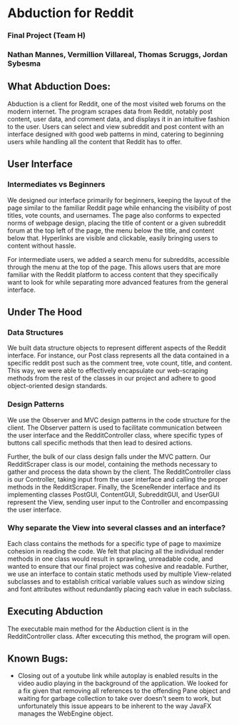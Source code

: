 # Abduction for Reddit
### Final Project (Team H)
### Nathan Mannes, Vermillion Villareal, Thomas Scruggs, Jordan Sybesma

## What Abduction Does:

Abduction is a client for Reddit, one of the most visited web forums on the modern internet.  The program scrapes data from Reddit, notably post content, user data, and comment data, and displays it in an intuitive fashion to the user.  Users can select and view subreddit and post content with an interface designed with good web patterns in mind, catering to beginning users while handling all the content that Reddit has to offer.

## User Interface

### Intermediates vs Beginners

We designed our interface primarily for beginners, keeping the layout of the page similar to the familiar Reddit page while enhancing the visibility of post titles, vote counts, and usernames.  The page also conforms to expected norms of webpage design, placing the title of content or a given subreddit forum at the top left of the page, the menu below the title, and content below that.  Hyperlinks are visible and clickable, easily bringing users to content without hassle.

For intermediate users, we added a search menu for subreddits, accessible through the menu at the top of the page.  This allows users that are more familiar with the Reddit platform to access content that they specifically want to look for while separating more advanced features from the general interface.

## Under The Hood

### Data Structures

We built data structure objects to represent different aspects of the Reddit interface.  For instance, our Post class represents all the data contained in a specific reddit post such as the comment tree, vote count, title, and content.  This way, we were able to effectively encapsulate our web-scraping methods from the rest of the classes in our project and adhere to good object-oriented design standards.

### Design Patterns

We use the Observer and MVC design patterns in the code structure for the client.  The Observer pattern is used to facilitate communication between the user interface and the RedditController class, where specific types of buttons call specific methods that then lead to desired actions.

Further, the bulk of our class design falls under the MVC pattern.  Our RedditScraper class is our model, containing the methods necessary to gather and process the data shown by the client.  The RedditController class is our Controller, taking input from the user interface and calling the proper methods in the RedditScraper.  Finally, the SceneRender interface and its implementing classes PostGUI, ContentGUI, SubredditGUI, and UserGUI represent the View, sending user input to the Controller and encompassing the user interface.

### Why separate the View into several classes and an interface?

Each class contains the methods for a specific type of page to maximize cohesion in reading the code.  We felt that placing all the individual render methods in one class would result in sprawling, unreadable code, and wanted to ensure that our final project was cohesive and readable.  Further, we use an interface to contain static methods used by multiple View-related subclasses and to establish critical variable values such as window sizing and font attributes without redundantly placing each value in each subclass.

## Executing Abduction

The executable main method for the Abduction client is in the RedditController class.  After excecuting this method, the program will open.

## Known Bugs:

* Closing out of a youtube link while autoplay is enabled results in the video audio playing in the background of the application.  We looked for a fix given that removing all references to the offending Pane object and waiting for garbage collection to take over doesn't seem to work, but unfortunately this issue appears to be inherent to the way JavaFX manages the WebEngine object.